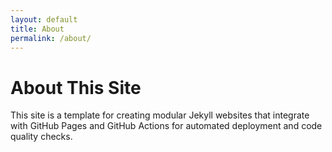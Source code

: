 ```yaml
---
layout: default
title: About
permalink: /about/
---
```


# About This Site

This site is a template for creating modular Jekyll websites that integrate with GitHub Pages and GitHub Actions for automated deployment and code quality checks.
